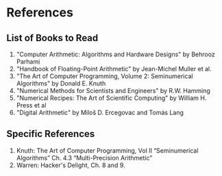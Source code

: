 # References

## List of Books to Read

1. "Computer Arithmetic: Algorithms and Hardware Designs" by Behrooz Parhami
2. "Handbook of Floating-Point Arithmetic" by Jean-Michel Muller et al.
3. "The Art of Computer Programming, Volume 2: Seminumerical Algorithms" by Donald E. Knuth
4. "Numerical Methods for Scientists and Engineers" by R.W. Hamming
5. "Numerical Recipes: The Art of Scientific Computing" by William H. Press et al
6. "Digital Arithmetic" by Miloš D. Ercegovac and Tomás Lang

## Specific References

1. Knuth: The Art of Computer Programming, Vol II “Seminumerical Algorithms” Ch. 4.3 “Multi-Precision Arithmetic”
2. Warren: Hacker's Delight, Ch. 8 and 9.